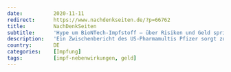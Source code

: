 ```yaml
---
date:          2020-11-11
redirect:      https://www.nachdenkseiten.de/?p=66762
title:         NachDenkSeiten
subtitle:      'Hype um BioNTech-Impfstoff – über Risiken und Geld spricht man lieber nicht'
description:   'Ein Zwischenbericht des US-Pharmamultis Pfizer sorgt zur Zeit für Furore. Der gemeinsam mit dem Mainzer Biotech-Unternehmen BioNTech entwickelte Corona-Impfstoff biete einen 90-Prozent-Schutz vor Covid-19. Der Dax legte in wenigen Minuten sechs Prozent zu, tags darauf zurrte die EU-Kommission gleich den Kauf von 300 Millionen Impfdosen fest. Die ARD war gleich so aus dem Häuschen, dass sie zur ...'
country:       DE
categories:    [Impfung]
tags:          [impf-nebenwirkungen, geld]
---
```

